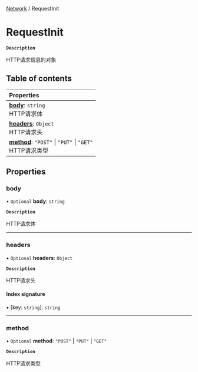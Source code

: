 [Network](../modules/Network.Network.md) / RequestInit

# RequestInit <Badge type="tip" text="Interface" />

**`Description`**

HTTP请求信息的对象

## Table of contents

| Properties |
| :-----|
| **[body](Network.Network.RequestInit.md#body)**: `string` <br> HTTP请求体|
| **[headers](Network.Network.RequestInit.md#headers)**: `Object` <br> HTTP请求头|
| **[method](Network.Network.RequestInit.md#method)**: ``"POST"`` \| ``"PUT"`` \| ``"GET"`` <br> HTTP请求类型|

## Properties

### body

• `Optional` **body**: `string`

**`Description`**

HTTP请求体

___

### headers

• `Optional` **headers**: `Object`

**`Description`**

HTTP请求头

#### Index signature

▪ [key: `string`]: `string`

___

### method

• `Optional` **method**: ``"POST"`` \| ``"PUT"`` \| ``"GET"``

**`Description`**

HTTP请求类型
